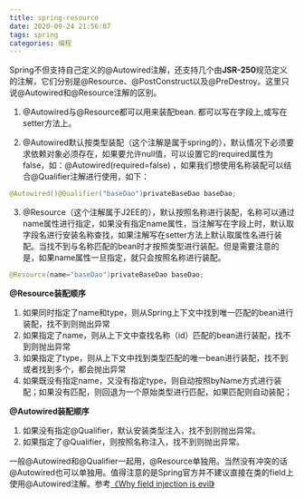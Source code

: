 ```yaml
---
title: spring-resource
date: 2020-09-24 21:56:07
tags: spring
categories: 编程
---
```

Spring不但支持自己定义的\@Autowired注解，还支持几个由**JSR-250**规范定义的注解，它们分别是\@Resource、\@PostConstruct以及\@PreDestroy。这里只说\@Autowired和\@Resource注解的区别。

1. \@Autowired与\@Resource都可以用来装配bean. 都可以写在字段上,或写在setter方法上。

2. @Autowired默认按类型装配（这个注解是属于spring的），默认情况下必须要求依赖对象必须存在，如果要允许null值，可以设置它的required属性为false，如：\@Autowired\(required=false\) ，如果我们想使用名称装配可以结合\@Qualifier注解进行使用，如下：

```java
@Autowired()@Qualifier("baseDao")privateBaseDao baseDao;
```

3. \@Resource（这个注解属于J2EE的），默认按照名称进行装配，名称可以通过name属性进行指定，如果没有指定name属性，当注解写在字段上时，默认取字段名进行安装名称查找，如果注解写在setter方法上默认取属性名进行装配。当找不到与名称匹配的bean时才按照类型进行装配。但是需要注意的是，如果name属性一旦指定，就只会按照名称进行装配。

```java
@Resource(name="baseDao")privateBaseDao baseDao;
```

**\@Resource装配顺序**  
1. 如果同时指定了name和type，则从Spring上下文中找到唯一匹配的bean进行装配，找不到则抛出异常  
2. 如果指定了name，则从上下文中查找名称（id）匹配的bean进行装配，找不到则抛出异常  
3. 如果指定了type，则从上下文中找到类型匹配的唯一bean进行装配，找不到或者找到多个，都会抛出异常  
4. 如果既没有指定name，又没有指定type，则自动按照byName方式进行装配；如果没有匹配，则回退为一个原始类型进行匹配，如果匹配则自动装配；

**\@Autowired装配顺序**

1. 如果没有指定\@Qualifier，默认安装类型注入，找不到则抛出异常。  
2. 如果指定了\@Qualifier，则按照名称注入，找不到则抛出异常。

一般\@Autowired和\@Qualifier一起用，\@Resource单独用。当然没有冲突的话\@Autowired也可以单独用。值得注意的是Spring官方并不建议直接在类的field上使用\@Autowired注解。参考[《Why field injection is evil》](http://olivergierke.de/2013/11/why-field-injection-is-evil/)